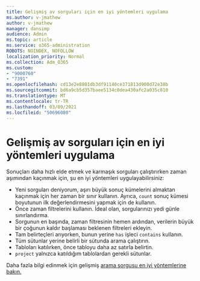 ```yaml
---
title: Gelişmiş av sorguları için en iyi yöntemleri uygulama
ms.author: v-jmathew
author: v-jmathew
manager: dansimp
audience: Admin
ms.topic: article
ms.service: o365-administration
ROBOTS: NOINDEX, NOFOLLOW
localization_priority: Normal
ms.collection: Adm_O365
ms.custom:
- "9000760"
- "7391"
ms.openlocfilehash: cd13e2e8801db3df91140ce371813d900d72e38b
ms.sourcegitcommit: bd6a9cb5d357baee5134c0dea430afc2a035c810
ms.translationtype: MT
ms.contentlocale: tr-TR
ms.lasthandoff: 03/09/2021
ms.locfileid: "50696080"
---
```

# <a name="apply-best-practices-for-advanced-hunting-queries"></a>Gelişmiş av sorguları için en iyi yöntemleri uygulama

Sonuçları daha hızlı elde etmek ve karmaşık sorguları çalıştırırken zaman aşımından kaçınmak için, şu en iyi yöntemleri uygulayabilirsiniz:

- Yeni sorguları deniyorum, aşırı büyük sonuç kümelerini almaktan kaçınmak için her zaman bir sınır kullanın. Ayrıca, `count` sonuç kümesi boyutunun ilk değerlendirmesini yapmak için de kullanın.
- Önce zaman filtrelerini kullanın. İdeal olan, sorgularınızı yedi günle sınırlandırma.
- Sorgunun en başında, zaman filtresinin hemen ardından, verilerin büyük bir çoğunun kaldır başlaması beklenen filtreleri ekleyin.
- Tam belirteçleri arıyorken, bunun yerine `has` işleci `contains` kullanın.
- Tüm sütunlar yerine belirli bir sütunda arama çalıştırın.
- Tabloları katılırken, önce tabloyu daha az satırla belirtin.
- `project` yalnızca katıldığım tablolardan gerekli sütunlar.

Daha fazla bilgi edinmek için gelişmiş [arama sorgusu en iyi yöntemlerine bakın.](https://go.microsoft.com/fwlink/?linkid=2144812)
